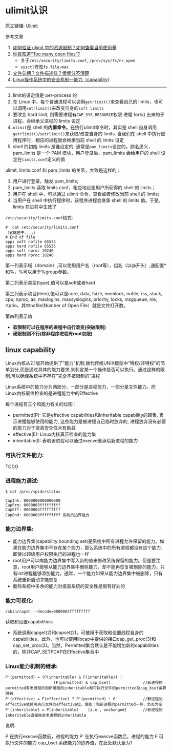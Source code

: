 # ulimit认识

原文链接: [Ulimit](https://zhonghua.io/2019/01/15/linux-ulimit/)

参考文章

1. [如何验证 ulimit 中的资源限制？如何查看当前使用量](https://feichashao.com/ulimit_demo/)
2. [你真知道“Too many open files”?](https://mp.weixin.qq.com/s?__biz=MzIxMjAzMDA1MQ==&mid=2648945736&idx=1&sn=9aa7c240408dd84c4f9d48681f1ec18d&chksm=8f5b5344b82cda52d499cb300514d2b89b0fe6080daeb2bfddcfec427b8b02b4fb9eed4c0fab#rd)
    - 关于`/etc/security/limits.conf`, `/proc/sys/fs/nr_open`
    - `sysctl`修改`fs.file-max`
3. [文件句柄？文件描述符？傻傻分不清楚](文件句柄？文件描述符？傻傻分不清楚)
4. [Linux操作系统中的安全机制—能力（capability)](https://wiki.deepin.io/mediawiki/index.php?title=Linux%E6%93%8D%E4%BD%9C%E7%B3%BB%E7%BB%9F%E4%B8%AD%E7%9A%84%E5%AE%89%E5%85%A8%E6%9C%BA%E5%88%B6---%E8%83%BD%E5%8A%9B%EF%BC%88capability)

------

1. limit的设定值是 per-process 的
2. 在 Linux 中，每个普通进程可以调用`getrlimit()`来查看自己的 limits，也可以调用`setrlimit()`来改变自身的`soft limits`
3. 要改变 hard limit, 则需要进程有`CAP_SYS_RESOURCE`权限
进程 fork() 出来的子进程，会继承父进程的 limits 设定
4. `ulimit`是 shell 的**内置命令**。在执行ulimit命令时，其实是 shell 自身调用`getrlimit()`/`setrlimit()`来获取/改变自身的 limits. 当我们在 shell 中执行应用程序时，相应的进程就会继承当前 shell 的 limits 设定
5. shell 的初始 limits 是谁设定的: 通常是`pam_limits`设定的。顾名思义，pam_limits 是一个 PAM 模块，用户登录后，pam_limits 会给用户的 shell 设定在`limits.conf`定义的值

ulimit, limits.conf 和 pam_limits 的关系，大致是这样的：

1. 用户进行登录，触发 pam_limits;
2. pam_limits 读取 limits.conf，相应地设定用户所获得的 shell 的 limits；
3. 用户在 shell 中，可以通过 ulimit 命令，查看或者修改当前 shell 的 limits;
4. 当用户在 shell 中执行程序时，该程序进程会继承 shell 的 limits 值。于是，limits 在进程中生效了

`/etc/security/limits.conf`格式:

```
#  cat /etc/security/limits.conf
（省略若干....）
# End of file
apps soft nofile 65535
apps hard nofile 65535
apps soft nproc 10240
apps hard nproc 10240
```

第一列表示域（domain）,可以使用用户名（root等），组名（以@开头）,通配置*和%，%可以用于%group参数。

第二列表示类型(type),值可以是soft或者hard

第三列表示项目(item),值可以是core, data, fsize, memlock, nofile, rss, stack, cpu, nproc, as, maxlogins, maxsyslogins, priority, locks, msgqueue, nie, rtprio。其中nofile(Number of Open File）就是文件打开数。

第四列表示值

- **软限制可以在程序的进程中自行改变(突破限制)**
- **硬限制则不行(除非程序进程有root权限)**

## linux capability

Linux内核从2.1版开始提供了”能力”机制,替代传统UNIX模型中”特权/非特权”的简单划分,而是通过具体的能力要求,来判定某一个操作是否可以执行。通过这样的限制,可以确保系统中不存在”完全不被限制的”进程

Linux系统中的能力分为两部分，一部分是进程能力，一部分是文件能力，而Linux内核最终检查的是进程能力中的Effective

每个进程有三个和能力有关的位图：

- permitted(P): 它是effective capabilities和Inheritable capability的超集, 表示进程能够使用的能力, 这些能力是被进程自己临时放弃的, 进程放弃没有必要的能力对于提高安全性大有助益
- effective(E): Linux内核真正检查的能力集
- inheritable(I): 表明该进程可以通过execve继承给新进程的能力

### 可执行文件能力:

TODO

### 进程能力调试:

```log
$ cat /proc/<pid>/status

CapInh:	0000000000000000
CapPrm:	0000003fffffffff
CapEff:	0000003fffffffff
CapBnd:	0000003fffffffff 系统的边界能力
```

### 能力边界集:

- 能力边界集(capability bounding set)是系统中所有进程允许保留的能力。如果在能力边界集中不存在某个能力，那么系统中的所有进程都没有这个能力，即使以超级用户权限执行的进程也一样
- root用户可以向能力边界集中写入新的值来修改系统保留的能力。但是要注意，root用户能够从能力边界集中删除能力，却不能再恢复被删除的能力，只有init进程能够添加能力。通常，一个能力如果从能力边界集中被删除，只有系统重新启动才能恢复
- 删除系统中多余的能力对提高系统的安全性是很有好处的

### 能力可视化:

```
/sbin/capsh --decode=0000003fffffffff
```

获取和设置capabilities:

- 系统调用capget(2)和capset(2)，可被用于获取和设置线程自身的capabilities。此外，也可以使用libcap中提供的接口cap_get_proc(3)和cap_set_proc(3)。当然，Permitted集合默认是不能增加新的capabilities的，除非CAP_SETPCAP在Effective集合中

### Linux能力机制的继承:

```log
P'(permitted) = (P(inheritable) & F(inheritable)) |
                     (F(permitted) & cap_bset)              //新进程的permitted有老进程的和新进程的inheritable和可执行文件的permitted及cap_bset运算得到.
P'(effective) = F(effective) ? P'(permitted) : 0            //新进程的effective依赖可执行文件的effective位，使能：和新进程的permitted一样，负责为空
P'(inheritable) = P(inheritable)    [i.e., unchanged]       //新进程的inheritable直接继承老进程的Inheritable
```

说明:

P   在执行execve函数前，进程的能力
P'  在执行execve函数后，进程的能力
F   可执行文件的能力
cap_bset 系统能力的边界值，在此处默认全为1

